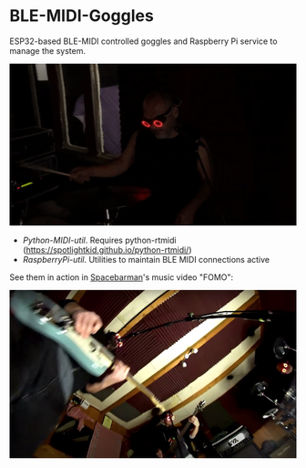 # BLE-MIDI-Goggles

ESP32-based BLE-MIDI controlled goggles and Raspberry Pi service to manage the system.

[![BLE-MIDI Goggles demo](mauro.gif)](https://www.youtube.com/watch?v=fSSJu2f_Yg4)

- _Python-MIDI-util_. Requires python-rtmidi (https://spotlightkid.github.io/python-rtmidi/)
- _RaspberryPi-util_. Utilities to maintain BLE MIDI connections active

See them in action in [Spacebarman](http://www.spacebarman.com)'s music video "FOMO":

[![Spacebarman - FOMO - music video](band.jpg)](https://www.youtube.com/watch?v=7elgfIqfh_I)
